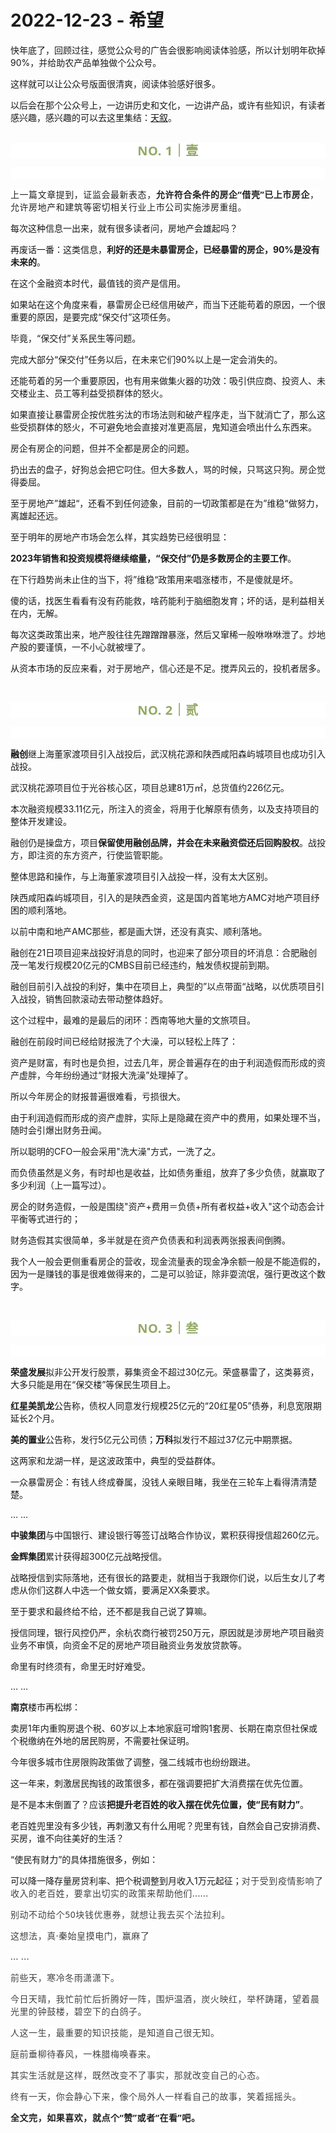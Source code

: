 # 2022-12-23 - 希望

<p style="visibility: visible;">快年底了，回顾过往，感觉公众号的广告会很影响阅读体验感，所以计划明年砍掉90%，并给助农产品单独做个公众号。</p><p style="visibility: visible;">这样就可以让公众号版面很清爽，阅读体验感好很多。</p><p style="visibility: visible;">以后会在那个公众号上，一边讲历史和文化，一边讲产品，或许有些知识，有读者感兴趣，感兴趣的可以去这里集结：<a target="_blank" href="http://mp.weixin.qq.com/s?__biz=Mzg2MTg2OTYzNQ==&amp;mid=2247483662&amp;idx=1&amp;sn=5129084a0ff0d9dae7223fa5bfda5383&amp;chksm=ce11c222f9664b34969a87dfee40c0f4a9fabad8482307c7ea8ccb89e5f5898df3bc341fb509&amp;scene=21#wechat_redirect" textvalue="天叙 | 红茶笔记之：“创一代”正山小种" linktype="text" imgurl="" imgdata="null" data-itemshowtype="0" tab="innerlink" data-linktype="2" style="visibility: visible;" hasload="1">天叙</a>。<br style="visibility: visible;"><br style="visibility: visible;"></p><p style="outline: 0px;max-width: 100%;color: rgb(34, 34, 34);letter-spacing: 0.544px;white-space: normal;font-family: -apple-system-font, system-ui, &quot;Helvetica Neue&quot;, &quot;PingFang SC&quot;, &quot;Hiragino Sans GB&quot;, &quot;Microsoft YaHei UI&quot;, &quot;Microsoft YaHei&quot;, Arial, sans-serif;background-color: rgb(255, 255, 255);text-align: center;visibility: visible;box-sizing: border-box !important;overflow-wrap: break-word !important;"><span style="outline: 0px;max-width: 100%;font-weight: bold;line-height: 25px;color: rgb(149, 169, 103);font-size: 20px;visibility: visible;box-sizing: border-box !important;overflow-wrap: break-word !important;">NO. 1｜壹</span></p><p style="outline: 0px;max-width: 100%;color: rgb(34, 34, 34);letter-spacing: 0.544px;white-space: normal;font-family: -apple-system-font, system-ui, &quot;Helvetica Neue&quot;, &quot;PingFang SC&quot;, &quot;Hiragino Sans GB&quot;, &quot;Microsoft YaHei UI&quot;, &quot;Microsoft YaHei&quot;, Arial, sans-serif;background-color: rgb(255, 255, 255);text-align: center;visibility: visible;box-sizing: border-box !important;overflow-wrap: break-word !important;"><br style="outline: 0px;max-width: 100%;visibility: visible;box-sizing: border-box !important;overflow-wrap: break-word !important;"></p><p style="visibility: visible;"><span style="color: rgb(34, 34, 34); font-family: system-ui, -apple-system, BlinkMacSystemFont, &quot;Helvetica Neue&quot;, &quot;PingFang SC&quot;, &quot;Hiragino Sans GB&quot;, &quot;Microsoft YaHei UI&quot;, &quot;Microsoft YaHei&quot;, Arial, sans-serif; letter-spacing: 0.544px; background-color: rgb(255, 255, 255); visibility: visible;">上一篇文章提到，证监会最新表态，</span><strong style="outline: 0px; max-width: 100%; color: rgb(34, 34, 34); font-family: system-ui, -apple-system, BlinkMacSystemFont, &quot;Helvetica Neue&quot;, &quot;PingFang SC&quot;, &quot;Hiragino Sans GB&quot;, &quot;Microsoft YaHei UI&quot;, &quot;Microsoft YaHei&quot;, Arial, sans-serif; letter-spacing: 0.544px; white-space: normal; background-color: rgb(255, 255, 255); box-sizing: border-box !important; overflow-wrap: break-word !important; visibility: visible;">允许符合条件的房企“借壳”已上市房企</strong><span style="color: rgb(34, 34, 34); font-family: system-ui, -apple-system, BlinkMacSystemFont, &quot;Helvetica Neue&quot;, &quot;PingFang SC&quot;, &quot;Hiragino Sans GB&quot;, &quot;Microsoft YaHei UI&quot;, &quot;Microsoft YaHei&quot;, Arial, sans-serif; letter-spacing: 0.544px; background-color: rgb(255, 255, 255); visibility: visible;">，允许房地产和建筑等密切相关行业上市公司实施涉房重组。</span><br style="visibility: visible;"></p><p style="visibility: visible;">每次这种信息一出来，就有很多读者问，房地产会雄起吗？<br style="visibility: visible;"></p><p style="visibility: visible;">再废话一番：这类信息，<strong style="visibility: visible;">利好的还是未暴雷房企</strong><strong style="visibility: visible;">，已经暴雷的房企，90%是没有未来的</strong>。<br style="visibility: visible;"></p><p style="visibility: visible;">在这个金融资本时代，最值钱的资产是信用。</p><p style="visibility: visible;">如果站在这个角度来看，暴雷房企已经信用破产，而当下还能苟着的原因，一个很重要的原因，是要完成“保交付”这项任务。</p><p style="visibility: visible;">毕竟，“保交付”关系民生等问题。</p><p style="visibility: visible;">完成大部分“保交付”任务以后，在未来它们90%以上是一定会消失的。</p><p style="visibility: visible;">还能苟着的另一个重要原因，也有用来做集火器的功效：吸引供应商、投资人、未交楼业主、员工等利益受损群体的怒火。</p><p style="visibility: visible;">如果直接让暴雷房企按优胜劣汰的市场法则和破产程序走，当下就消亡了，那么这些受损群体的怒火，不可避免地会直接对准更高层，鬼知道会喷出什么东西来。</p><p style="visibility: visible;">房企有房企的问题，但并不全都是房企的问题。</p><p style="visibility: visible;">扔出去的盘子，好狗总会把它叼住。但大多数人，骂的时候，只骂这只狗。房企觉得委屈。</p><p style="visibility: visible;">至于房地产”雄起“，还看不到任何迹象，目前的一切政策都是在为”维稳“做努力，离雄起还远。</p><p>至于明年的房地产市场会怎么样，其实趋势已经很明显：<br></p><p><strong>2023年销售和投资规模将继续缩量，“保交付”仍是多数房企的主要工作</strong>。</p><p>在下行趋势尚未止住的当下，将”维稳“政策用来唱涨楼市，不是傻就是坏。</p><p>傻的话，找医生看看有没有药能救，啥药能利于脑细胞发育；坏的话，是利益相关在内，无解。</p><p>每次这类政策出来，地产股往往先蹭蹭蹭暴涨，然后又窜稀一般咻咻咻泄了。炒地产股的要谨慎，一不小心就被埋了。<br></p><p>从资本市场的反应来看，对于房地产，信心还是不足。搅弄风云的，投机者居多。<br></p><p><br></p><p style="outline: 0px;max-width: 100%;color: rgb(34, 34, 34);letter-spacing: 0.544px;white-space: normal;font-family: -apple-system-font, system-ui, &quot;Helvetica Neue&quot;, &quot;PingFang SC&quot;, &quot;Hiragino Sans GB&quot;, &quot;Microsoft YaHei UI&quot;, &quot;Microsoft YaHei&quot;, Arial, sans-serif;background-color: rgb(255, 255, 255);text-align: center;visibility: visible;box-sizing: border-box !important;overflow-wrap: break-word !important;"><span style="outline: 0px;max-width: 100%;font-weight: bold;line-height: 25px;color: rgb(149, 169, 103);font-size: 20px;visibility: visible;box-sizing: border-box !important;overflow-wrap: break-word !important;">NO. 2｜贰</span></p><p style="outline: 0px;max-width: 100%;color: rgb(34, 34, 34);letter-spacing: 0.544px;white-space: normal;font-family: -apple-system-font, system-ui, &quot;Helvetica Neue&quot;, &quot;PingFang SC&quot;, &quot;Hiragino Sans GB&quot;, &quot;Microsoft YaHei UI&quot;, &quot;Microsoft YaHei&quot;, Arial, sans-serif;background-color: rgb(255, 255, 255);text-align: center;visibility: visible;box-sizing: border-box !important;overflow-wrap: break-word !important;"><br style="outline: 0px;max-width: 100%;visibility: visible;box-sizing: border-box !important;overflow-wrap: break-word !important;"></p><p><strong>融创</strong>继上海董家渡项目引入战投后，武汉桃花源和陕西咸阳森屿城项目也成功引入战投。<br></p><p>武汉桃花源项目位于光谷核心区，项目总建81万㎡，总货值约226亿元。<br></p><p>本次融资规模33.11亿元，所注入的资金，将用于化解原有债务，以及支持项目的整体开发建设。</p><p>融创仍是操盘方，项目<strong>保留使用融创品牌，并会在未来融资偿还后回购股权</strong>。战投方，即注资的东方资产，行使监管职能。<br></p><p>整体思路和操作，与上海董家渡项目引入战投一样，没有太大区别。</p><p>陕西咸阳森屿城项目，引入的是陕西金资，这是国内首笔地方AMC对地产项目纾困的顺利落地。<br></p><p>以前中南和地产AMC那些，都是画大饼，还没有真实、顺利落地。</p><p>融创在21日项目迎来战投好消息的同时，也迎来了部分项目的坏消息：合肥融创茂一笔发行规模20亿元的CMBS目前已经违约，触发债权提前到期。</p><p>融创目前引入战投的利好，集中在项目上，典型的”以点带面“战略，以优质项目引入战投，销售回款滚动去带动整体趋好。</p><p>这个过程中，最难的是最后的闭环：西南等地大量的文旅项目。</p><p>融创在前段时间已经给财报洗了个大澡，可以轻松上阵了：<br></p><p>资产是财富，有时也是负担，过去几年，房企普遍存在的由于利润造假而形成的资产虚胖，今年纷纷通过“财报大洗澡”处理掉了。</p><p>所以今年房企的财报普遍很难看，亏损很大。</p><p>由于利润造假而形成的资产虚胖，实际上是隐藏在资产中的费用，如果处理不当，随时会引爆出财务丑闻。</p><p>所以聪明的CFO一般会采用"洗大澡"方式，一洗了之。</p><p>而负债虽然是义务，有时却也是收益，比如债务重组，放弃了多少负债，就赢取了多少利润（上一篇写过）。</p><p>房企的财务造假，一般是围绕"资产+费用＝负债+所有者权益+收入"这个动态会计平衡等式进行的；</p><p>财务造假其实很简单，多半就是在资产负债表和利润表两张报表间倒腾。</p><p>我个人一般会更侧重看房企的营收，现金流量表的现金净余额一般是不能造假的，因为一是赚钱的事是很难做得来的，二是可以验证，除非耍流氓，强行更改这个数字。</p><p><br></p><p style="outline: 0px;max-width: 100%;color: rgb(34, 34, 34);letter-spacing: 0.544px;white-space: normal;font-family: -apple-system-font, system-ui, &quot;Helvetica Neue&quot;, &quot;PingFang SC&quot;, &quot;Hiragino Sans GB&quot;, &quot;Microsoft YaHei UI&quot;, &quot;Microsoft YaHei&quot;, Arial, sans-serif;background-color: rgb(255, 255, 255);text-align: center;visibility: visible;box-sizing: border-box !important;overflow-wrap: break-word !important;"><span style="outline: 0px;max-width: 100%;font-weight: bold;line-height: 25px;color: rgb(149, 169, 103);font-size: 20px;visibility: visible;box-sizing: border-box !important;overflow-wrap: break-word !important;">NO. 3｜叁</span></p><p style="outline: 0px;max-width: 100%;color: rgb(34, 34, 34);letter-spacing: 0.544px;white-space: normal;font-family: -apple-system-font, system-ui, &quot;Helvetica Neue&quot;, &quot;PingFang SC&quot;, &quot;Hiragino Sans GB&quot;, &quot;Microsoft YaHei UI&quot;, &quot;Microsoft YaHei&quot;, Arial, sans-serif;background-color: rgb(255, 255, 255);text-align: center;visibility: visible;box-sizing: border-box !important;overflow-wrap: break-word !important;"><br style="outline: 0px;max-width: 100%;visibility: visible;box-sizing: border-box !important;overflow-wrap: break-word !important;"></p><p><strong><strong style="white-space: normal;">荣盛发展</strong></strong>拟非公开发行股票，募集资金不超过30亿元。荣盛暴雷了，这类募资，大多只能是用在“保交楼”等保民生项目上。</p><p><strong>红星美凯龙</strong>公告称，债权人同意发行规模25亿元的“20红星05”债券，利息宽限期延长2个月。</p><p><strong>美的置业</strong>公告称，发行5亿元公司债；<strong>万科</strong>拟发行不超过37亿元中期票据。</p><p>这两家和龙湖一样，是这波政策中，典型的受益群体。</p><p>一众暴雷房企：有钱人终成眷属，没钱人亲眼目睹，我坐在三轮车上看得清清楚楚。</p><p>... ...<br></p><p><strong>中骏集团</strong>与中国银行、建设银行等签订战略合作协议，累积获得授信超260亿元。</p><p><strong>金辉集团</strong>累计获得超300亿元战略授信。</p><p>战略授信到实际落地，还有很长的路要走，就相当于我跟你们说，以后生女儿了考虑从你们这群人中选一个做女婿，要满足XX条要求。</p><p>至于要求和最终给不给，还不都是我自己说了算嘛。<br></p><p>授信同理，银行风控仍严，余杭农商行被罚250万元，原因就是涉房地产项目融资业务不审慎，向资金不足的房地产项目融资业务发放贷款等。</p><p>命里有时终须有，命里无时好难受。</p><p>... ...<br></p><p><strong>南京</strong>楼市再松绑：<br></p><p>卖房1年内重购房退个税、60岁以上本地家庭可增购1套房、长期在南京但社保或个税缴纳在外地的居民购房，不需要社保证明。<br></p><p>今年很多城市住房限购政策做了调整，强二线城市也纷纷跟进。<br></p><p>这一年来，刺激居民掏钱的政策很多，都在强调要把扩大消费摆在优先位置。</p><p>是不是本末倒置了？应该<strong>把提升老百姓的收入摆在优先位置，使“民有财力”</strong>。</p><p>老百姓兜里没有多少钱，再刺激又有什么用呢？兜里有钱，自然会自己安排消费、买房，谁不向往美好的生活？<br></p><p>“使民有财力”的具体措施很多，例如：</p><p>可以降一降存量房贷利率、把个税调整到月收入1万元起征；<span style="color: rgb(66, 66, 66);font-family: system-ui, -apple-system, BlinkMacSystemFont, &quot;Helvetica Neue&quot;, &quot;PingFang SC&quot;, &quot;Hiragino Sans GB&quot;, &quot;Microsoft YaHei UI&quot;, &quot;Microsoft YaHei&quot;, Arial, sans-serif;letter-spacing: 0.544px;background-color: rgb(255, 255, 255);">对于受到疫情影响了收入的老百姓，要拿出切实的政策来帮助他们......</span></p><p><span style="color: rgb(66, 66, 66);font-family: system-ui, -apple-system, BlinkMacSystemFont, &quot;Helvetica Neue&quot;, &quot;PingFang SC&quot;, &quot;Hiragino Sans GB&quot;, &quot;Microsoft YaHei UI&quot;, &quot;Microsoft YaHei&quot;, Arial, sans-serif;letter-spacing: 0.544px;background-color: rgb(255, 255, 255);">别动不动给个50块钱优惠券，就想让我去买个法拉利。</span></p><p><span style="color: rgb(66, 66, 66);font-family: system-ui, -apple-system, BlinkMacSystemFont, &quot;Helvetica Neue&quot;, &quot;PingFang SC&quot;, &quot;Hiragino Sans GB&quot;, &quot;Microsoft YaHei UI&quot;, &quot;Microsoft YaHei&quot;, Arial, sans-serif;letter-spacing: 0.544px;background-color: rgb(255, 255, 255);">这想法，真·秦始皇摸电门，赢麻了</span></p><p><span style="color: rgb(66, 66, 66);font-family: system-ui, -apple-system, BlinkMacSystemFont, &quot;Helvetica Neue&quot;, &quot;PingFang SC&quot;, &quot;Hiragino Sans GB&quot;, &quot;Microsoft YaHei UI&quot;, &quot;Microsoft YaHei&quot;, Arial, sans-serif;letter-spacing: 0.544px;background-color: rgb(255, 255, 255);">... ...<br></span></p><p><span style="color: rgb(66, 66, 66);font-family: system-ui, -apple-system, BlinkMacSystemFont, &quot;Helvetica Neue&quot;, &quot;PingFang SC&quot;, &quot;Hiragino Sans GB&quot;, &quot;Microsoft YaHei UI&quot;, &quot;Microsoft YaHei&quot;, Arial, sans-serif;letter-spacing: 0.544px;background-color: rgb(255, 255, 255);"><span style="color: rgb(66, 66, 66);font-family: system-ui, -apple-system, BlinkMacSystemFont, &quot;Helvetica Neue&quot;, &quot;PingFang SC&quot;, &quot;Hiragino Sans GB&quot;, &quot;Microsoft YaHei UI&quot;, &quot;Microsoft YaHei&quot;, Arial, sans-serif;letter-spacing: 0.544px;background-color: rgb(255, 255, 255);">前些天，寒冷冬雨潇潇下。</span></span></p><p><span style="color: rgb(66, 66, 66);font-family: system-ui, -apple-system, BlinkMacSystemFont, &quot;Helvetica Neue&quot;, &quot;PingFang SC&quot;, &quot;Hiragino Sans GB&quot;, &quot;Microsoft YaHei UI&quot;, &quot;Microsoft YaHei&quot;, Arial, sans-serif;letter-spacing: 0.544px;background-color: rgb(255, 255, 255);"><span style="color: rgb(66, 66, 66);font-family: system-ui, -apple-system, BlinkMacSystemFont, &quot;Helvetica Neue&quot;, &quot;PingFang SC&quot;, &quot;Hiragino Sans GB&quot;, &quot;Microsoft YaHei UI&quot;, &quot;Microsoft YaHei&quot;, Arial, sans-serif;letter-spacing: 0.544px;background-color: rgb(255, 255, 255);"><span style="color: rgb(66, 66, 66);font-family: system-ui, -apple-system, BlinkMacSystemFont, &quot;Helvetica Neue&quot;, &quot;PingFang SC&quot;, &quot;Hiragino Sans GB&quot;, &quot;Microsoft YaHei UI&quot;, &quot;Microsoft YaHei&quot;, Arial, sans-serif;letter-spacing: 0.544px;background-color: rgb(255, 255, 255);">今日天晴，我忙前忙后折腾好一阵，围炉温酒，炭火映红，<span style="color: rgb(66, 66, 66);font-family: system-ui, -apple-system, BlinkMacSystemFont, &quot;Helvetica Neue&quot;, &quot;PingFang SC&quot;, &quot;Hiragino Sans GB&quot;, &quot;Microsoft YaHei UI&quot;, &quot;Microsoft YaHei&quot;, Arial, sans-serif;letter-spacing: 0.544px;background-color: rgb(255, 255, 255);">举杯踌躇，望着</span>晨光里的钟鼓楼，碧空下的白鸽子。</span></span></span></p><p><span style="color: rgb(66, 66, 66);font-family: system-ui, -apple-system, BlinkMacSystemFont, &quot;Helvetica Neue&quot;, &quot;PingFang SC&quot;, &quot;Hiragino Sans GB&quot;, &quot;Microsoft YaHei UI&quot;, &quot;Microsoft YaHei&quot;, Arial, sans-serif;letter-spacing: 0.544px;background-color: rgb(255, 255, 255);"><span style="color: rgb(66, 66, 66);font-family: system-ui, -apple-system, BlinkMacSystemFont, &quot;Helvetica Neue&quot;, &quot;PingFang SC&quot;, &quot;Hiragino Sans GB&quot;, &quot;Microsoft YaHei UI&quot;, &quot;Microsoft YaHei&quot;, Arial, sans-serif;letter-spacing: 0.544px;background-color: rgb(255, 255, 255);"><span style="color: rgb(66, 66, 66);font-family: system-ui, -apple-system, BlinkMacSystemFont, &quot;Helvetica Neue&quot;, &quot;PingFang SC&quot;, &quot;Hiragino Sans GB&quot;, &quot;Microsoft YaHei UI&quot;, &quot;Microsoft YaHei&quot;, Arial, sans-serif;letter-spacing: 0.544px;background-color: rgb(255, 255, 255);">人这一生，最重要的知识技能，是知道自己很无知。</span></span></span></p><p><span style="color: rgb(66, 66, 66);font-family: system-ui, -apple-system, BlinkMacSystemFont, &quot;Helvetica Neue&quot;, &quot;PingFang SC&quot;, &quot;Hiragino Sans GB&quot;, &quot;Microsoft YaHei UI&quot;, &quot;Microsoft YaHei&quot;, Arial, sans-serif;letter-spacing: 0.544px;background-color: rgb(255, 255, 255);"><span style="color: rgb(66, 66, 66);font-family: system-ui, -apple-system, BlinkMacSystemFont, &quot;Helvetica Neue&quot;, &quot;PingFang SC&quot;, &quot;Hiragino Sans GB&quot;, &quot;Microsoft YaHei UI&quot;, &quot;Microsoft YaHei&quot;, Arial, sans-serif;letter-spacing: 0.544px;background-color: rgb(255, 255, 255);">庭前垂柳待春风，</span></span><span style="background-color: rgb(255, 255, 255);color: rgb(66, 66, 66);font-family: system-ui, -apple-system, BlinkMacSystemFont, &quot;Helvetica Neue&quot;, &quot;PingFang SC&quot;, &quot;Hiragino Sans GB&quot;, &quot;Microsoft YaHei UI&quot;, &quot;Microsoft YaHei&quot;, Arial, sans-serif;letter-spacing: 0.544px;">一株腊梅唤春来。</span></p><p><span style="background-color: rgb(255, 255, 255);color: rgb(66, 66, 66);font-family: system-ui, -apple-system, BlinkMacSystemFont, &quot;Helvetica Neue&quot;, &quot;PingFang SC&quot;, &quot;Hiragino Sans GB&quot;, &quot;Microsoft YaHei UI&quot;, &quot;Microsoft YaHei&quot;, Arial, sans-serif;letter-spacing: 0.544px;">其实生活就是这样，既然改变不了事实，那就改变自己的心态。</span></p><p><span style="color: rgb(66, 66, 66);font-family: system-ui, -apple-system, BlinkMacSystemFont, &quot;Helvetica Neue&quot;, &quot;PingFang SC&quot;, &quot;Hiragino Sans GB&quot;, &quot;Microsoft YaHei UI&quot;, &quot;Microsoft YaHei&quot;, Arial, sans-serif;letter-spacing: 0.544px;background-color: rgb(255, 255, 255);">终有一天，你会静心下来，像个局外人一样看自己的故事，笑着摇摇头。</span></p><p style="margin-bottom: 0px;"><strong style="outline: 0px;max-width: 100%;color: rgb(34, 34, 34);font-family: system-ui, -apple-system, BlinkMacSystemFont, &quot;Helvetica Neue&quot;, &quot;PingFang SC&quot;, &quot;Hiragino Sans GB&quot;, &quot;Microsoft YaHei UI&quot;, &quot;Microsoft YaHei&quot;, Arial, sans-serif;letter-spacing: 0.544px;white-space: normal;background-color: rgb(255, 255, 255);font-size: 16px;box-sizing: border-box !important;overflow-wrap: break-word !important;"><span style="outline: 0px;max-width: 100%;font-size: 14px;box-sizing: border-box !important;overflow-wrap: break-word !important;">全文完，如果喜欢，就点个“赞”或者“在看”吧。</span></strong></p><p style="display: none;"><mp-style-type data-value="3"></mp-style-type></p>